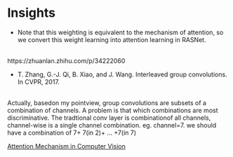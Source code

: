 # Insights 
+ Note that this weighting is equivalent to the mechanism of attention, 
so we convert this weight learning into attention learning in RASNet.
<br>
https://zhuanlan.zhihu.com/p/34222060

+ T. Zhang, G.-J. Qi, B. Xiao, and J. Wang. Interleaved group
convolutions. In CVPR, 2017.
<br>
Actually, basedon my pointview, group convolutions are subsets of a combination of channels.
A problem is that which combinations are most discriminative. 
The tradtional conv layer is combinationof all channels, channel-wise is a single channel combination.
eg. channel=7. we should have a combination of 7+ 7(in 2)+ ... +7(in 7)


[Attention Mechanism in Computer Vision](https://cloud.tencent.com/developer/news/247227)
